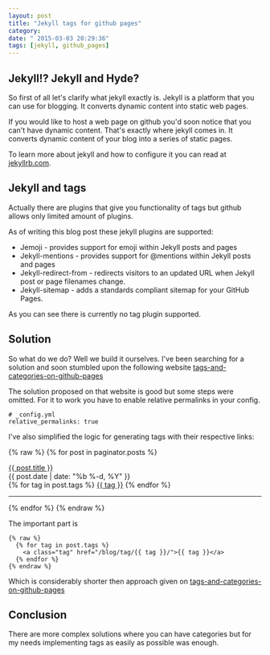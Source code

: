 ```yaml
---
layout: post
title: "Jekyll tags for github pages"
category: 
date: " 2015-03-03 20:29:36"
tags: [jekyll, github_pages]
---
```


## Jekyll!? Jekyll and Hyde?

So first of all let's clarify what jekyll exactly is. Jekyll is a platform that you can use for blogging.
It converts dynamic content into static web pages.

If you would like to host a web page on github you'd soon notice that you can't have dynamic content. That's
exactly where jekyll comes in. It converts dynamic content of your blog into a series of static pages.

To learn more about jekyll and how to configure it you can read at [jekyllrb.com](http://jekyllrb.com/).

## Jekyll and tags

Actually there are plugins that give you functionality of tags but github allows only limited amount of
plugins.

As of writing this blog post these jekyll plugins are supported:

* Jemoji - provides support for emoji within Jekyll posts and pages
* Jekyll-mentions - provides support for @mentions within Jekyll posts and pages
* Jekyll-redirect-from - redirects visitors to an updated URL when Jekyll post or page filenames change.
* Jekyll-sitemap - adds a standards compliant sitemap for your GitHub Pages.

As you can see there is currently no tag plugin supported.

## Solution

So what do we do? Well we build it ourselves.
I've been searching for a solution and soon stumbled upon the following website [tags-and-categories-on-github-pages](http://www.minddust.com/post/tags-and-categories-on-github-pages/)

The solution proposed on that website is good but some steps were omitted.
For it to work you have to enable relative permalinks in your config.

    # _config.yml
    relative_permalinks: true

I've also simplified the logic for generating tags with their respective links:

{% raw %}
    {% for post in paginator.posts %}
      <div class="post">
        <a class="post-link" title="{{ post.title }}" href="{{ post.url | prepend: site.baseurl }}">{{ post.title }}</a>
          <div class="clear-float"></div>
          <div class="date">{{ post.date | date: "%b %-d, %Y" }}</div>
          {% for tag in post.tags %}
            <a class="tag" href="/blog/tag/{{ tag }}/">{{ tag }}</a>
          {% endfor %}
      </div>
    <hr/>
    {% endfor %}
{% endraw %}

The important part is

    {% raw %}
      {% for tag in post.tags %}
        <a class="tag" href="/blog/tag/{{ tag }}/">{{ tag }}</a>
      {% endfor %}
    {% endraw %}

Which is considerably shorter then approach given on [tags-and-categories-on-github-pages](http://www.minddust.com/post/tags-and-categories-on-github-pages/)

## Conclusion

There are more complex solutions where you can have categories but for my needs implementing tags as easily as
possible was enough.


